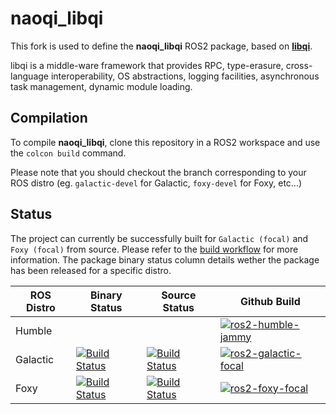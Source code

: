 # naoqi_libqi

This fork is used to define the __naoqi_libqi__ ROS2 package, based on [__libqi__](https://github.com/aldebaran/libqi).

libqi is a middle-ware framework that provides RPC, type-erasure,
cross-language interoperability, OS abstractions, logging facilities,
asynchronous task management, dynamic module loading.

## Compilation
To compile __naoqi_libqi__, clone this repository in a ROS2 workspace and use the `colcon build` command.

Please note that you should checkout the branch corresponding to your ROS distro (eg. `galactic-devel` for Galactic, `foxy-devel` for Foxy, etc...)

## Status 

The project can currently be successfully built for `Galactic (focal)` and `Foxy (focal)` from source. Please refer to the [build workflow](https://github.com/ros-naoqi/libqi/actions) for more information. The package binary status column details wether the package has been released for a specific distro.


ROS Distro | Binary Status | Source Status | Github Build
|-------------------|-------------------|-------------------|-------------------|
Humble | | | [![ros2-humble-jammy](https://github.com/ros-naoqi/libqi/actions/workflows/humble_jammy.yml/badge.svg)](https://github.com/ros-naoqi/libqi/actions/workflows/humble_jammy.yml)
Galactic | [![Build Status](https://build.ros2.org/job/Gbin_uF64__naoqi_libqi__ubuntu_focal_amd64__binary/badge/icon)](https://build.ros2.org/job/Gbin_uF64__naoqi_libqi__ubuntu_focal_amd64__binary/) | [![Build Status](https://build.ros2.org/job/Gsrc_uF__naoqi_libqi__ubuntu_focal__source/badge/icon)](https://build.ros2.org/job/Gsrc_uF__naoqi_libqi__ubuntu_focal__source/) | [![ros2-galactic-focal](https://github.com/ros-naoqi/libqi/actions/workflows/galactic_focal.yml/badge.svg)](https://github.com/ros-naoqi/libqi/actions/workflows/galactic_focal.yml)
Foxy | [![Build Status](https://build.ros2.org/job/Fbin_uF64__naoqi_libqi__ubuntu_focal_amd64__binary/badge/icon)](https://build.ros2.org/job/Fbin_uF64__naoqi_libqi__ubuntu_focal_amd64__binary/) | [![Build Status](https://build.ros2.org/job/Fsrc_uF__naoqi_libqi__ubuntu_focal__source/badge/icon)](https://build.ros2.org/job/Fsrc_uF__naoqi_libqi__ubuntu_focal__source/) | [![ros2-foxy-focal](https://github.com/ros-naoqi/libqi/actions/workflows/foxy_focal.yml/badge.svg)](https://github.com/ros-naoqi/libqi/actions/workflows/foxy_focal.yml)